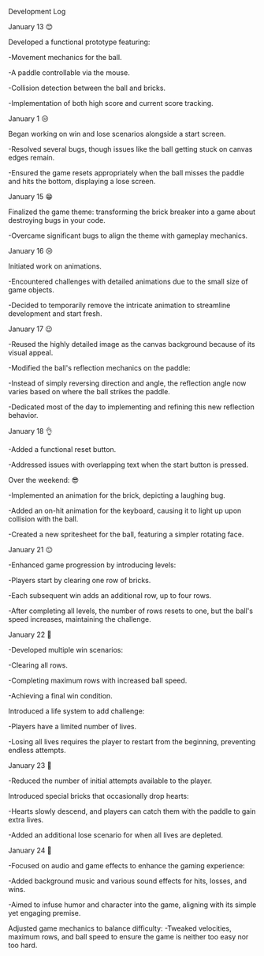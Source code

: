 Development Log


January 13
😊

Developed a functional prototype featuring:

-Movement mechanics for the ball.

-A paddle controllable via the mouse.

-Collision detection between the ball and bricks.

-Implementation of both high score and current score tracking.


January 1
😒

Began working on win and lose scenarios alongside a start screen.

-Resolved several bugs, though issues like the ball getting stuck on canvas edges remain.

-Ensured the game resets appropriately when the ball misses the paddle and hits the bottom, displaying a lose screen.


January 15
😁

Finalized the game theme: transforming the brick breaker into a game about destroying bugs in your code.

-Overcame significant bugs to align the theme with gameplay mechanics.


January 16
😢

Initiated work on animations.

-Encountered challenges with detailed animations due to the small size of game objects.

-Decided to temporarily remove the intricate animation to streamline development and start fresh.


January 17
😉

-Reused the highly detailed image as the canvas background because of its visual appeal.

-Modified the ball's reflection mechanics on the paddle:

-Instead of simply reversing direction and angle, the reflection angle now varies based on where the ball strikes the paddle.

-Dedicated most of the day to implementing and refining this new reflection behavior.


January 18
👌

-Added a functional reset button.

-Addressed issues with overlapping text when the start button is pressed.


Over the weekend:
😎

-Implemented an animation for the brick, depicting a laughing bug.

-Added an on-hit animation for the keyboard, causing it to light up upon collision with the ball.

-Created a new spritesheet for the ball, featuring a simpler rotating face.


January 21
😐

-Enhanced game progression by introducing levels:

-Players start by clearing one row of bricks.

-Each subsequent win adds an additional row, up to four rows.

-After completing all levels, the number of rows resets to one, but the ball's speed increases, maintaining the challenge.


January 22
🤗

-Developed multiple win scenarios:

-Clearing all rows.

-Completing maximum rows with increased ball speed.

-Achieving a final win condition.

Introduced a life system to add challenge:

-Players have a limited number of lives.

-Losing all lives requires the player to restart from the beginning, preventing endless attempts.


January 23
🫠

-Reduced the number of initial attempts available to the player.

Introduced special bricks that occasionally drop hearts:

-Hearts slowly descend, and players can catch them with the paddle to gain extra lives.

-Added an additional lose scenario for when all lives are depleted.


January 24
🤩

-Focused on audio and game effects to enhance the gaming experience:

-Added background music and various sound effects for hits, losses, and wins.

-Aimed to infuse humor and character into the game, aligning with its simple yet engaging premise.

Adjusted game mechanics to balance difficulty:
-Tweaked velocities, maximum rows, and ball speed to ensure the game is neither too easy nor too hard.
